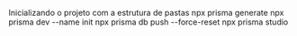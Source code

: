 Inicializando o projeto com a estrutura de pastas
npx prisma generate
npx prisma dev --name init
npx prisma db push --force-reset
npx prisma studio